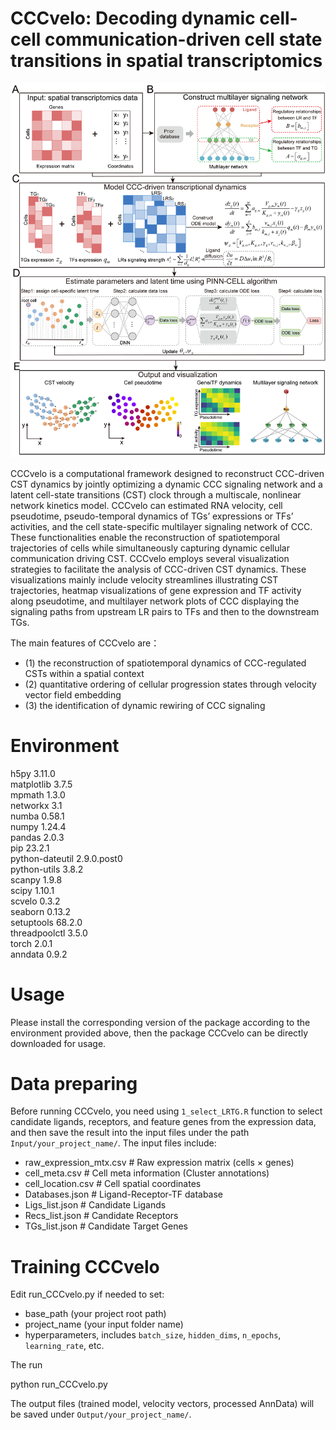 # CCCvelo: Decoding dynamic cell-cell communication-driven cell state transitions in spatial transcriptomics

<p align="center">
  <img src="https://github.com/SunXQlab/CCCvelo/blob/main/fig1.framework.png">
</p>

CCCvelo is a computational framework designed to reconstruct CCC-driven CST dynamics by jointly optimizing a dynamic CCC signaling network and a latent cell-state transitions (CST) clock through a multiscale, nonlinear network kinetics model. CCCvelo can estimated RNA velocity, cell pseudotime, pseudo-temporal dynamics of TGs’ expressions or TFs’ activities, and the cell state-specific multilayer signaling network of CCC. These functionalities enable the reconstruction of spatiotemporal trajectories of cells while simultaneously capturing dynamic cellular communication driving CST. CCCvelo employs several visualization strategies to facilitate the analysis of CCC-driven CST dynamics. These visualizations mainly include velocity streamlines illustrating CST trajectories, heatmap visualizations of gene expression and TF activity along pseudotime, and multilayer network plots of CCC displaying the signaling paths from upstream LR pairs to TFs and then to the downstream TGs.

The main features of CCCvelo are：

* (1) the reconstruction of spatiotemporal dynamics of CCC-regulated CSTs within a spatial context <br>
* (2) quantitative ordering of cellular progression states through velocity vector field embedding <br>
* (3) the identification of dynamic rewiring of CCC signaling <br>

# Environment
h5py                3.11.0 <br>
matplotlib          3.7.5 <br>
mpmath              1.3.0 <br>
networkx            3.1 <br>
numba               0.58.1 <br>
numpy               1.24.4 <br>
pandas              2.0.3 <br>
pip                 23.2.1 <br>
python-dateutil     2.9.0.post0 <br>
python-utils        3.8.2 <br>
scanpy              1.9.8 <br>
scipy               1.10.1 <br>
scvelo              0.3.2 <br>
seaborn             0.13.2 <br>
setuptools          68.2.0 <br>
threadpoolctl       3.5.0 <br>
torch               2.0.1 <br>
anndata             0.9.2  <br>     
# Usage

 Please install the corresponding version of the package according to the environment provided above, then the package CCCvelo can be directly downloaded for usage.

# Data preparing

Before running CCCvelo, you need using `1_select_LRTG.R` function to select candidate ligands, receptors, and feature genes from the expression data, and then save the result into the input files under the path `Input/your_project_name/`. The input files include:

* raw_expression_mtx.csv # Raw expression matrix (cells × genes) <br>
* cell_meta.csv # Cell meta information (Cluster annotations) <br>
* cell_location.csv # Cell spatial coordinates <br>
*  Databases.json # Ligand-Receptor-TF database <br>
*  Ligs_list.json # Candidate Ligands <br> 
*  Recs_list.json # Candidate Receptors <br>
*  TGs_list.json # Candidate Target Genes<br>

# Training CCCvelo 

Edit run_CCCvelo.py if needed to set:

* base_path (your project root path) <br>
* project_name (your input folder name) <br>
* hyperparameters, includes `batch_size`, `hidden_dims`, `n_epochs`, `learning_rate`, etc. <br>

The run

python run_CCCvelo.py

The output files (trained model, velocity vectors, processed AnnData) will be saved under `Output/your_project_name/`.






